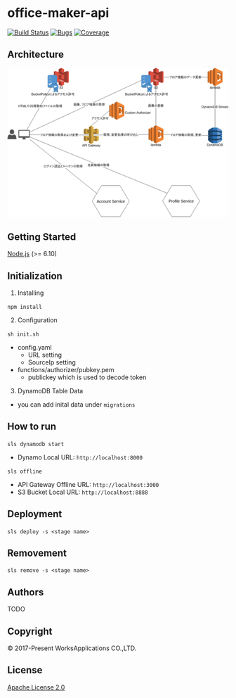 # office-maker-api
[![Build Status](https://api.travis-ci.org/WorksApplications/office-maker.svg)](https://travis-ci.org/WorksApplications/office-maker-api)
[![Bugs](https://sonarcloud.io/api/badges/measure?key=office-maker-api:project:prod&metric=bugs)](https://sonarcloud.io/project/issues?id=office-maker-api:project:prod&resolved=false&types=BUG)
[![Coverage](https://sonarcloud.io/api/badges/measure?key=office-maker-api:project:prod&metric=coverage)](https://sonarcloud.io/component_measures/metric/coverage/list?id=office-maker-api:project:prod)
## Architecture
![Architecture](https://github.com/WorksApplications/office-maker-api/blob/prod/images/map.png)
## Getting Started
[Node.js](https://nodejs.org/) (>= 6.10)
## Initialization
1. Installing

 ```npm install```

2. Configuration

 ```sh init.sh```
  - config.yaml
    - URL setting
    - SourceIp setting
  - functions/authorizer/pubkey.pem
    - publickey which is used to decode token

3. DynamoDB Table Data
  - you can add inital data under ```migrations```

## How to run
```sls dynamodb start```
  - Dynamo Local URL: ```http://localhost:8000```

```sls offline```
  - API Gateway Offline URL: ```http://localhost:3000```
  - S3 Bucket Local URL: ```http://localhost:8888```

## Deployment
```sls deploy -s <stage name>```

## Removement
```sls remove -s <stage name>```

## Authors

TODO

## Copyright

© 2017-Present WorksApplications CO.,LTD.

## License

[Apache License 2.0](LICENSE)
